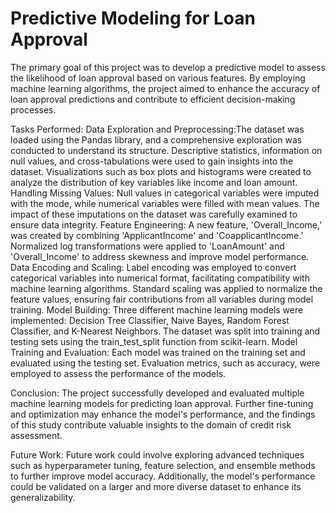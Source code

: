 # Predictive Modeling for Loan Approval
The primary goal of this project was to develop a predictive model to assess the likelihood of loan approval based on various features. By employing machine learning algorithms, the project aimed to enhance the accuracy of loan approval predictions and contribute to efficient decision-making processes.

Tasks Performed: Data Exploration and Preprocessing:The dataset was loaded using the Pandas library, and a comprehensive exploration was conducted to understand its structure. Descriptive statistics, information on null values, and cross-tabulations were used to gain insights into the dataset. Visualizations such as box plots and histograms were created to analyze the distribution of key variables like income and loan amount. Handling Missing Values: Null values in categorical variables were imputed with the mode, while numerical variables were filled with mean values. The impact of these imputations on the dataset was carefully examined to ensure data integrity. Feature Engineering: A new feature, 'Overall_Income,' was created by combining 'ApplicantIncome' and 'CoapplicantIncome.' Normalized log transformations were applied to 'LoanAmount' and 'Overall_Income' to address skewness and improve model performance. Data Encoding and Scaling: Label encoding was employed to convert categorical variables into numerical format, facilitating compatibility with machine learning algorithms. Standard scaling was applied to normalize the feature values, ensuring fair contributions from all variables during model training. Model Building: Three different machine learning models were implemented: Decision Tree Classifier, Naive Bayes, Random Forest Classifier, and K-Nearest Neighbors. The dataset was split into training and testing sets using the train_test_split function from scikit-learn. Model Training and Evaluation: Each model was trained on the training set and evaluated using the testing set. Evaluation metrics, such as accuracy, were employed to assess the performance of the models.

Conclusion: The project successfully developed and evaluated multiple machine learning models for predicting loan approval. Further fine-tuning and optimization may enhance the model's performance, and the findings of this study contribute valuable insights to the domain of credit risk assessment.

Future Work: Future work could involve exploring advanced techniques such as hyperparameter tuning, feature selection, and ensemble methods to further improve model accuracy. Additionally, the model's performance could be validated on a larger and more diverse dataset to enhance its generalizability.
